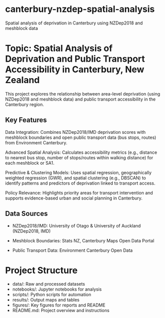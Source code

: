 # canterbury-nzdep-spatial-analysis
Spatial analysis of deprivation in Canterbury using NZDep2018 and meshblock data

# Topic: Spatial Analysis of Deprivation and Public Transport Accessibility in Canterbury, New Zealand

This project explores the relationship between area-level deprivation (using NZDep2018 and meshblock data) and public transport accessibility in the Canterbury region. 

## Key Features 
Data Integration: Combines NZDep2018/IMD deprivation scores with meshblock boundaries and open public transport data (bus stops, routes) from Environment Canterbury.

Advanced Spatial Analysis: Calculates accessibility metrics (e.g., distance to nearest bus stop, number of stops/routes within walking distance) for each meshblock or SA1.

Predictive & Clustering Models: Uses spatial regression, geographically weighted regression (GWR), and spatial clustering (e.g., DBSCAN) to identify patterns and predictors of deprivation linked to transport access.

Policy Relevance: Highlights priority areas for transport intervention and supports evidence-based urban and social planning in Canterbury.

## Data Sources 
- NZDep2018/IMD: University of Otago & University of Auckland (NZDep2018, IMD)

- Meshblock Boundaries: Stats NZ, Canterbury Maps Open Data Portal

- Public Transport Data: Environment Canterbury Open Data

# Project Structure

- data/: Raw and processed datasets
- notebooks/: Jupyter notebooks for analysis
- scripts/: Python scripts for automation
- results/: Output maps and tables
- figures/: Key figures for reports and README
- README.md: Project overview and instructions
